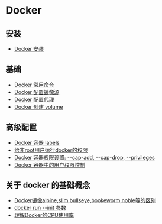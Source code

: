 # Docker

## 安装

- [Docker 安装](./Docker%20安装.md)

## 基础

- [Docker 常用命令](./Docker常用命令.md)
- [Docker 配置镜像源](./Docker%20配置镜像源(registry-mirrors).md)
- [Docker 配置代理](./Docker配置代理.md)
- [Docker 创建 volume](./Docker%20创建%20volume.md)

## 高级配置

- [Docker 容器 labels](./Docker%20容器%20labels.md)
- [给非root用户运行docker的权限](./给非root用户运行docker的权限.md)
- [Docker 容器权限设置: --cap-add, --cap-drop, --privileges](./Docker%20容器权限设置--cap-add,--cap-drop,--privileges.md)
- [Docker 容器中的用户权限控制](./Docker容器中的用户权限控制.md)

## 关于 docker 的基础概念

- [Docker镜像alpine,slim,bullseye,bookeworm,noble等的区别](./Docker镜像alpine,slim,bullseye,bookeworm,noble等的区别.md)
- [docker run --init 参数](./Docker容器的init进程(Tini).md)
- [理解Docker的CPU使用率](./理解Docker的CPU使用率.md)
